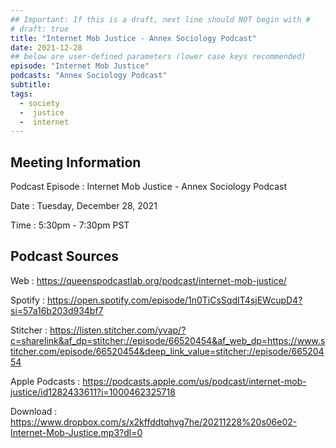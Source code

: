 ```yaml
---
## Important: If this is a draft, next line should NOT begin with #
# draft: true
title: "Internet Mob Justice - Annex Sociology Podcast"
date: 2021-12-28
## below are user-defined parameters (lower case keys recommended)
episode: "Internet Mob Justice"
podcasts: "Annex Sociology Podcast"
subtitle:
tags:
  - society
  -  justice
  -  internet
---
```


## Meeting Information

Podcast Episode
:   Internet Mob Justice - Annex Sociology Podcast

Date
:   Tuesday, December 28, 2021

Time
:   5:30pm - 7:30pm PST

## Podcast Sources

Web
:   https://queenspodcastlab.org/podcast/internet-mob-justice/

Spotify
:   https://open.spotify.com/episode/1n0TiCsSqdIT4sjEWcupD4?si=57a16b203d934bf7

Stitcher
:   https://listen.stitcher.com/yvap/?c=sharelink&af_dp=stitcher://episode/66520454&af_web_dp=https://www.stitcher.com/episode/66520454&deep_link_value=stitcher://episode/66520454

Apple Podcasts
:   https://podcasts.apple.com/us/podcast/internet-mob-justice/id1282433611?i=1000462325718

Download
:   https://www.dropbox.com/s/x2kffddtqhvg7he/20211228%20s06e02-Internet-Mob-Justice.mp3?dl=0

